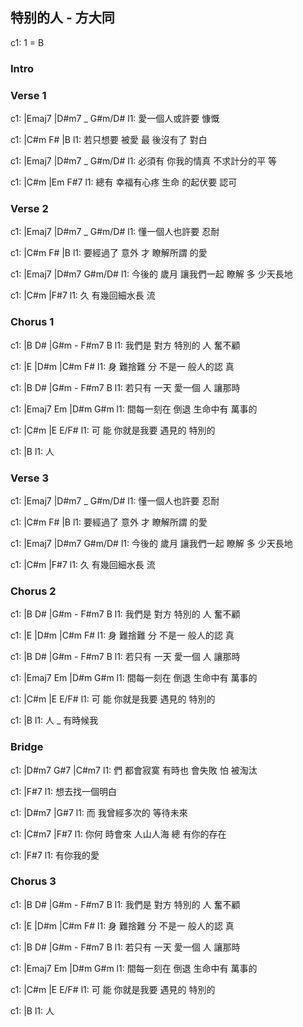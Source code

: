 
## 特别的人 - 方大同

c1: 1 = B

### Intro

### Verse 1

c1: |Emaj7              |D#m7 _ G#m/D#
l1:       愛一個人或許要 慷慨

c1:         |C#m      F#      |B
l1: 若只想要 被愛  最 後沒有了 對白

c1:       |Emaj7      |D#m7 _       G#m/D# 
l1: 必須有 你我的情真  不求計分的平 等

c1:     |C#m            |Em       F#7
l1: 總有 幸福有心疼 生命 的起伏要 認可

### Verse 2

c1: |Emaj7              |D#m7 _ G#m/D#
l1:       懂一個人也許要 忍耐

c1:         |C#m     F#      |B
l1: 要經過了 意外 才 瞭解所謂 的愛

c1:       |Emaj7          |D#m7    G#m/D# 
l1: 今後的 歲月 讓我們一起 瞭解 多 少天長地

c1: |C#m            |F#7
l1:  久 有幾回細水長 流

### Chorus 1

c1:       |B   D#          |G#m - F#m7 B
l1: 我們是 對方      特別的 人         奮不顧

c1: |E        |D#m       |C#m      F#
l1:  身 難捨難 分  不是一 般人的認 真

c1:       |B   D#          |G#m - F#m7 B
l1: 若只有 一天      愛一個 人         讓那時

c1: |Emaj7      Em   |D#m      G#m
l1:  間每一刻在 倒退  生命中有 萬事的

c1:   |C#m           |E      E/F#
l1: 可 能  你就是我要 遇見的 特別的

c1: |B
l1:  人

### Verse 3

c1: |Emaj7              |D#m7 _ G#m/D#
l1:       懂一個人也許要 忍耐

c1:         |C#m     F#      |B
l1: 要經過了 意外 才 瞭解所謂 的愛

c1:       |Emaj7          |D#m7    G#m/D# 
l1: 今後的 歲月 讓我們一起 瞭解 多 少天長地

c1: |C#m            |F#7
l1:  久 有幾回細水長 流

### Chorus 2

c1:       |B   D#          |G#m - F#m7 B
l1: 我們是 對方      特別的 人         奮不顧

c1: |E        |D#m       |C#m      F#
l1:  身 難捨難 分  不是一 般人的認 真

c1:       |B   D#          |G#m - F#m7 B
l1: 若只有 一天      愛一個 人         讓那時

c1: |Emaj7      Em   |D#m      G#m
l1:  間每一刻在 倒退  生命中有 萬事的

c1:   |C#m           |E      E/F#
l1: 可 能  你就是我要 遇見的 特別的

c1: |B
l1:  人 _ 有時候我

### Bridge

c1: |D#m7        G#7      |C#m7
l1:  們  都會寂寞   有時也 會失敗 怕 被淘汰

c1: |F#7
l1:  想去找一個明白

c1:   |D#m7        |G#7
l1: 而 我曾經多次的 等待未來

c1:     |C#m7              |F#7
l1: 你何 時會來 人山人海 總 有你的存在

c1: |F#7
l1:  有你我的愛

### Chorus 3

c1:       |B   D#          |G#m - F#m7 B
l1: 我們是 對方      特別的 人         奮不顧

c1: |E        |D#m       |C#m      F#
l1:  身 難捨難 分  不是一 般人的認 真

c1:       |B   D#          |G#m - F#m7 B
l1: 若只有 一天      愛一個 人         讓那時

c1: |Emaj7      Em   |D#m      G#m
l1:  間每一刻在 倒退  生命中有 萬事的

c1:   |C#m           |E      E/F#
l1: 可 能  你就是我要 遇見的 特別的

c1: |B
l1:  人
